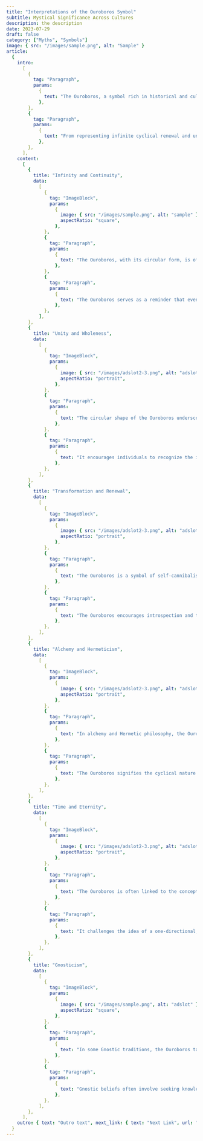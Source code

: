 ```yaml
---
title: "Interpretations of the Ouroboros Symbol"
subtitle: Mystical Significance Across Cultures
description: the description
date: 2023-07-29
draft: false
category: ["Myths", "Symbols"]
image: { src: "/images/sample.png", alt: "Sample" }
article:
  {
    intro:
      [
        {
          tag: "Paragraph",
          params:
            {
              text: "The Ouroboros, a symbol rich in historical and cultural significance, has been interpreted in diverse and profound ways throughout history. This symbol, often depicted as a serpent or dragon eating its own tail in a circular form, encapsulates a tapestry of meanings.",
            },
        },
        {
          tag: "Paragraph",
          params:
            {
              text: "From representing infinite cyclical renewal and unity to symbolizing personal transformation and the cyclical nature of time, the Ouroboros has fascinated and inspired individuals across various philosophical, spiritual, and mystical traditions. This exploration delves into some of the captivating interpretations of the Ouroboros, offering insights into the timeless wisdom it imparts and the depth of its symbolism.",
            },
        },
      ],
    content:
      [
        {
          title: "Infinity and Continuity",
          data:
            [
              {
                tag: "ImageBlock",
                params:
                  {
                    image: { src: "/images/sample.png", alt: "sample" },
                    aspectRatio: "square",
                  },
              },
              {
                tag: "Paragraph",
                params:
                  {
                    text: "The Ouroboros, with its circular form, is often interpreted as a symbol of infinite cyclical renewal. It embodies the idea that life, like the serpent's unending cycle of consuming its own tail, is an eternal process. This concept of eternal recurrence is found in various religious and philosophical traditions, such as Hinduism's belief in samsara (the cycle of birth, death, and rebirth) and Nietzsche's idea of the eternal return.",
                  },
              },
              {
                tag: "Paragraph",
                params:
                  {
                    text: "The Ouroboros serves as a reminder that even in the face of apparent endings or destruction, there is always the potential for new beginnings and growth. It encourages contemplation of the interconnectedness of all life and the enduring nature of the universe.",
                  },
              },
            ],
        },
        {
          title: "Unity and Wholeness",
          data:
            [
              {
                tag: "ImageBlock",
                params:
                  {
                    image: { src: "/images/adslot2-3.png", alt: "adslot" },
                    aspectRatio: "portrait",
                  },
              },
              {
                tag: "Paragraph",
                params:
                  {
                    text: "The circular shape of the Ouroboros underscores the notion of unity and wholeness. It symbolizes the interconnectedness of all things, suggesting that there are no true divisions or separations in the grand scheme of existence. This interpretation promotes a holistic perspective, emphasizing that everything is part of a larger, unified whole.",
                  },
              },
              {
                tag: "Paragraph",
                params:
                  {
                    text: "It encourages individuals to recognize the interdependence of opposing forces and dualities, such as life and death, light and darkness, and creation and destruction. By acknowledging these interconnected relationships, people can strive for a greater sense of harmony and balance in their lives",
                  },
              },
            ],
        },
        {
          title: "Transformation and Renewal",
          data:
            [
              {
                tag: "ImageBlock",
                params:
                  {
                    image: { src: "/images/adslot2-3.png", alt: "adslot" },
                    aspectRatio: "portrait",
                  },
              },
              {
                tag: "Paragraph",
                params:
                  {
                    text: "The Ouroboros is a symbol of self-cannibalism, representing the idea that to evolve and grow, one must shed the old and make way for the new. This interpretation is closely tied to the concept of personal transformation and renewal. Just as the serpent consumes its own tail, individuals must confront their own limitations, fears, and attachments to undergo meaningful change.",
                  },
              },
              {
                tag: "Paragraph",
                params:
                  {
                    text: "The Ouroboros encourages introspection and the willingness to let go of what no longer serves one's growth, paving the way for personal renewal and self-improvement. It reminds us that the journey of self-discovery often involves confronting our own limitations and embracing change as an essential part of life.",
                  },
              },
            ],
        },
        {
          title: "Alchemy and Hermeticism",
          data:
            [
              {
                tag: "ImageBlock",
                params:
                  {
                    image: { src: "/images/adslot2-3.png", alt: "adslot" },
                    aspectRatio: "portrait",
                  },
              },
              {
                tag: "Paragraph",
                params:
                  {
                    text: "In alchemy and Hermetic philosophy, the Ouroboros holds particular significance. It represents the philosopher's stone, a symbol of the alchemist's quest for spiritual enlightenment and the transformation of base materials into something spiritually valuable.",
                  },
              },
              {
                tag: "Paragraph",
                params:
                  {
                    text: "The Ouroboros signifies the cyclical nature of alchemical processes, where matter is repeatedly purified and refined to achieve a higher state of consciousness or spiritual realization. This interpretation underscores the transformative power of inner alchemy, where the seeker undergoes a series of stages and cycles in the pursuit of ultimate wisdom and transcendence.",
                  },
              },
            ],
        },
        {
          title: "Time and Eternity",
          data:
            [
              {
                tag: "ImageBlock",
                params:
                  {
                    image: { src: "/images/adslot2-3.png", alt: "adslot" },
                    aspectRatio: "portrait",
                  },
              },
              {
                tag: "Paragraph",
                params:
                  {
                    text: "The Ouroboros is often linked to the concept of time, particularly the cyclical nature of time as opposed to a linear progression. This interpretation suggests that time is an eternal loop, and historical events may repeat themselves in a never-ending cycle.",
                  },
              },
              {
                tag: "Paragraph",
                params:
                  {
                    text: "It challenges the idea of a one-directional, linear view of history and encourages individuals to consider the patterns and rhythms that permeate existence. It also implies that the past, present, and future are interconnected, blurring the boundaries between them and emphasizing the timeless aspects of human experience.",
                  },
              },
            ],
        },
        {
          title: "Gnosticism",
          data:
            [
              {
                tag: "ImageBlock",
                params:
                  {
                    image: { src: "/images/sample.png", alt: "adslot" },
                    aspectRatio: "square",
                  },
              },
              {
                tag: "Paragraph",
                params:
                  {
                    text: "In some Gnostic traditions, the Ouroboros takes on a different meaning. Here, it is associated with the Demiurge, a false god or creator figure responsible for creating the material world and trapping human souls within it. In this context, the Ouroboros represents the self-consuming, self-reinforcing nature of the material world, where the false god's power is self-perpetuating.",
                  },
              },
              {
                tag: "Paragraph",
                params:
                  {
                    text: "Gnostic beliefs often involve seeking knowledge and liberation from the material world's confines to reconnect with a higher, true divine reality beyond the Demiurge's influence. The Ouroboros serves as a symbol of the entrapment and cyclical existence within the material realm, contrasting with the quest for spiritual enlightenment and liberation.",
                  },
              },
            ],
        },
      ],
    outro: { text: "Outro text", next_link: { text: "Next Link", url: "/" } },
  }
---
```


